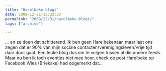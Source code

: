 ```yaml
---
title: "Harelbeke blogt"
date: 2008-12-31T12:33:33
permalink: "2008/12/31/harelbeke-blogt/"
tags: ["archive"]

---
```

… en ze doen dat schitterend. Ik ben geen Harelbekenaar, maar laat ons zegen dat er 90% van mijn sociale contacten/verenigingsleven/vrije tijd daar door gaat. Een leuke blog dus om te volgen tussen al die andere feeds. Maar nu ben ik toch eventjes niet mee hoor, check de post Harelbeke op Facebook Wies (Briekske) had opgemerkt dat…
